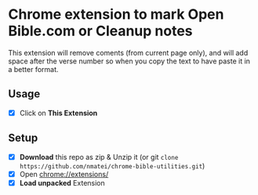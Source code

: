 # Chrome extension to mark **Open** Bible.com or Cleanup notes

This extension will remove coments (from current page only),
and will add space after the verse number
so when you copy the text to have paste it in a better format.

## Usage

- [x] Click on **This Extension**

## Setup

- [x] **Download** this repo as zip & Unzip it
      (or git `clone https://github.com/nmatei/chrome-bible-utilities.git`)
- [x] Open [chrome://extensions/](chrome://extensions/)
- [x] **Load unpacked** Extension
